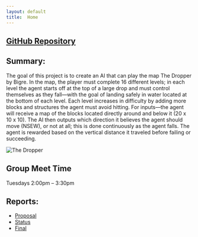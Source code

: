 ```yaml
---
layout: default
title:  Home
---
```


## [GitHub Repository](https://github.com/kendrixc/TheUltimateDropper)

## Summary:
The goal of this project is to create an AI that can play the map The Dropper by Bigre. In the map, the player must complete 16 different levels; in each level the agent starts off at the top of a large drop and must control themselves as they fall—with the goal of landing safely in water located at the bottom of each level.  Each level increases in difficulty by adding more blocks and structures the agent must avoid hitting.  For inputs—the agent will receive a map of the blocks located directly around and below it (20 x 10 x 10).  The AI then outputs which direction it believes the agent should move (NSEW), or not at all; this is done continuously as the agent falls. The agent is rewarded based on the vertical distance it traveled before failing or succeeding. 

![The Dropper](dropper.png)

## Group Meet Time

Tuesdays 2:00pm – 3:30pm 


## Reports:

- [Proposal](proposal.html)
- [Status](status.html)
- [Final](final.html)

